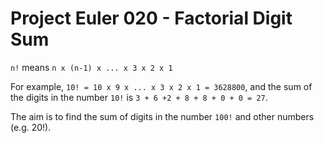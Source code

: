 # Project Euler 020 - Factorial Digit Sum

`n!` means `n x (n-1) x ... x 3 x 2 x 1`

For example, `10! = 10 x 9 x ... x 3 x 2 x 1 = 3628800`, and the sum of the
digits in the number `10!` is `3 + 6 +2 + 8 + 8 + 0 + 0 = 27`.

The aim is to find the sum of digits in the number `100!` and other numbers (e.g. 20!).

